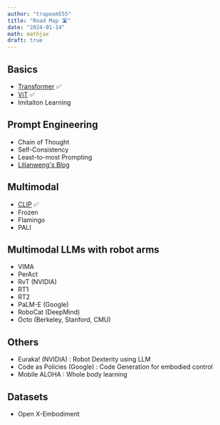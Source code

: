 ```yaml
---
author: "trapoom555"
title: "Road Map 🛣️"
date: "2024-01-14"
math: mathjax
draft: true
---
```


## Basics
- [Transformer](https://trapoom555.github.io/trapoom555-blog/posts/transformer/) ✅ 
- [ViT](https://trapoom555.github.io/trapoom555-blog/posts/vit/) ✅
- Imitaiton Learning

## Prompt Engineering
- Chain of Thought
- Self-Consistency
- Least-to-most Prompting
- [Lilianweng's Blog](https://lilianweng.github.io/posts/2023-03-15-prompt-engineering/)

## Multimodal
- [CLIP](https://trapoom555.github.io/trapoom555-blog/posts/clip/) ✅
- Frozen
- Flamingo
- PALI

## Multimodal LLMs with robot arms
- VIMA
- PerAct
- RvT (NVIDIA)
- RT1
- RT2
- PaLM-E (Google)
- RoboCat (DeepMind)
- Octo (Berkeley, Stanford, CMU)

## Others
- Euraka! (NVIDIA) : Robot Dexterity using LLM
- Code as Policies (Google) : Code Generation for embodied control
- Mobile ALOHA : Whole body learning

## Datasets
- Open X-Embodiment


